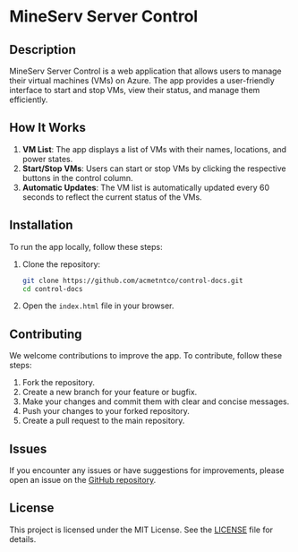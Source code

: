 # MineServ Server Control

## Description

MineServ Server Control is a web application that allows users to manage their virtual machines (VMs) on Azure. The app provides a user-friendly interface to start and stop VMs, view their status, and manage them efficiently.

## How It Works

1. **VM List**: The app displays a list of VMs with their names, locations, and power states.
2. **Start/Stop VMs**: Users can start or stop VMs by clicking the respective buttons in the control column.
3. **Automatic Updates**: The VM list is automatically updated every 60 seconds to reflect the current status of the VMs.

## Installation

To run the app locally, follow these steps:

1. Clone the repository:
   ```sh
   git clone https://github.com/acmetntco/control-docs.git
   cd control-docs
   ```

2. Open the `index.html` file in your browser.

## Contributing

We welcome contributions to improve the app. To contribute, follow these steps:

1. Fork the repository.
2. Create a new branch for your feature or bugfix.
3. Make your changes and commit them with clear and concise messages.
4. Push your changes to your forked repository.
5. Create a pull request to the main repository.

## Issues

If you encounter any issues or have suggestions for improvements, please open an issue on the [GitHub repository](https://github.com/acmetntco/control-docs/issues).

## License

This project is licensed under the MIT License. See the [LICENSE](LICENSE) file for details.
